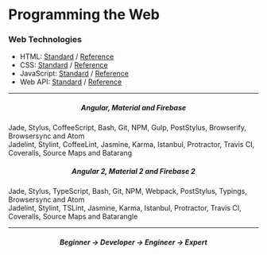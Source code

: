 # Programming the Web

### Web Technologies
* HTML: [Standard](https://www.w3.org/TR/html51/) / [Reference](https://developer.mozilla.org/en-US/docs/Web/HTML/Reference)
* CSS: [Standard](https://www.w3.org/Style/CSS/current-work) / [Reference](https://developer.mozilla.org/en-US/docs/Web/CSS/Reference)
* JavaScript: [Standard](http://www.ecma-international.org/ecma-262/6.0/) / [Reference](https://developer.mozilla.org/en-US/docs/Web/JavaScript/Reference)
* Web API: [Standard](https://www.w3.org/TR/#tr_Javascript_APIs) / [Reference](https://github.com/Shyam-Chen/Web-Cheat-Sheet/blob/master/Web-API-Reference.md)

***

<h5 align="center"> Angular, Material and Firebase </h5>
Jade, Stylus, CoffeeScript, Bash, Git, NPM, Gulp, PostStylus, Browserify, Browsersync and Atom<br>
Jadelint, Stylint, CoffeeLint, Jasmine, Karma, Istanbul, Protractor, Travis CI, Coveralls, Source Maps and Batarang

<h5 align="center"> Angular 2, Material 2 and Firebase 2 </h5>
Jade, Stylus, TypeScript, Bash, Git, NPM, Webpack, PostStylus, Typings, Browsersync and Atom<br>
Jadelint, Stylint, TSLint, Jasmine, Karma, Istanbul, Protractor, Travis CI, Coveralls, Source Maps and Batarangle

***

<h5 align="center"> Beginner → Developer → Engineer → Expert </h5>
